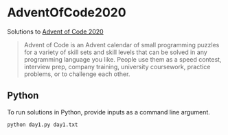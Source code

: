 # AdventOfCode2020

Solutions to [Advent of Code 2020](https://adventofcode.com/)

> Advent of Code is an Advent calendar of small programming puzzles for a variety of skill sets and skill levels that can be solved in any programming language you like. People use them as a speed contest, interview prep, company training, university coursework, practice problems, or to challenge each other.

## Python

To run solutions in Python, provide inputs as a command line argument.

    python day1.py day1.txt
